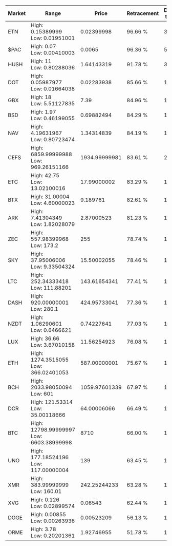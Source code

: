 | Market | Range | Price| Retracement | Doubles to 50% |
| --- | --- | --- | --- | --- |
| ETN | High: 0.15389999<br />Low: 0.01951001 | 0.02399998 | 96.66 % | 3.61 |
| $PAC | High: 0.07<br />Low: 0.00410003 | 0.0065 | 96.36 % | 5.70 |
| HUSH | High: 11<br />Low: 0.80288036 | 1.64143319 | 91.78 % | 3.60 |
| DOT | High: 0.05987977<br />Low: 0.01664038 | 0.02283938 | 85.66 % | 1.68 |
| GBX | High: 18<br />Low: 5.51127835 | 7.39 | 84.96 % | 1.59 |
| BSD | High: 1.97<br />Low: 0.46199055 | 0.69882494 | 84.29 % | 1.74 |
| NAV | High: 4.19631967<br />Low: 0.80723474 | 1.34314839 | 84.19 % | 1.86 |
| CEFS | High: 6859.99999988<br />Low: 969.26151166 | 1934.99999981 | 83.61 % | 2.02 |
| ETC | High: 42.75<br />Low: 13.02100016 | 17.99000002 | 83.29 % | 1.55 |
| BTX | High: 31.00004<br />Low: 4.60000023 | 9.189761 | 82.61 % | 1.94 |
| ARK | High: 7.41304349<br />Low: 1.82028079 | 2.87000523 | 81.23 % | 1.61 |
| ZEC | High: 557.98399968<br />Low: 173.2 | 255 | 78.74 % | 1.43 |
| SKY | High: 37.95006006<br />Low: 9.33504324 | 15.50002055 | 78.46 % | 1.53 |
| LTC | High: 252.34333418<br />Low: 111.88201 | 143.61654341 | 77.41 % | 1.27 |
| DASH | High: 920.00000001<br />Low: 280.1 | 424.95733041 | 77.36 % | 1.41 |
| NZDT | High: 1.06290601<br />Low: 0.6466621 | 0.74227641 | 77.03 % | 1.15 |
| LUX | High: 36.66<br />Low: 3.67010158 | 11.56254923 | 76.08 % | 1.74 |
| ETH | High: 1274.3515055<br />Low: 366.02401053 | 587.00000001 | 75.67 % | 1.40 |
| BCH | High: 2033.98050094<br />Low: 601 | 1059.97601339 | 67.97 % | 1.24 |
| DCR | High: 121.53314<br />Low: 35.00118666 | 64.00006066 | 66.49 % | 1.22 |
| BTC | High: 12798.99999997<br />Low: 6603.38999998 | 8710 | 66.00 % | 1.11 |
| UNO | High: 177.18524196<br />Low: 117.00000004 | 139 | 63.45 % | 1.06 |
| XMR | High: 383.99999999<br />Low: 160.01 | 242.25244233 | 63.28 % | 1.12 |
| XVG | High: 0.126<br />Low: 0.02899574 | 0.06543 | 62.44 % | 1.18 |
| DOGE | High: 0.00855<br />Low: 0.00263936 | 0.00523209 | 56.13 % | 1.07 |
| ORME | High: 3.78<br />Low: 0.20201361 | 1.92746955 | 51.78 % | 1.03 |
